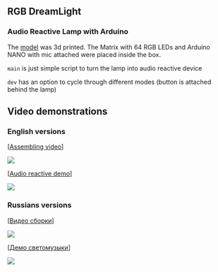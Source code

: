 ## RGB DreamLight

### Audio Reactive Lamp with Arduino

The [model](https://www.thingiverse.com/thing:3237680) was 3d printed. The Matrix with 64 RGB LEDs and Arduino NANO with mic attached were placed inside the box.

`main` is just simple script to turn the lamp into audio reactive device

`dev` has an option to cycle through different modes (button is attached behind the lamp)

## Video demonstrations

### English versions

[[Assembling video](https://www.youtube.com/watch?v=6XdBONpMETo)]

[![](https://img.youtube.com/vi/6XdBONpMETo/0.jpg)](https://youtu.be/6XdBONpMETo)

[[Audio reactive demo](https://www.youtube.com/watch?v=6XdBONpMETo)]

[![](https://img.youtube.com/vi/XVY46HBUuVw/0.jpg)](https://youtu.be/XVY46HBUuVw)

### Russians versions

[[Видео сборки](https://www.youtube.com/watch?v=DP94rpEzGJo)]

[![](https://img.youtube.com/vi/DP94rpEzGJo/0.jpg)](https://youtu.be/DP94rpEzGJo)

[[Демо светомузыки](https://www.youtube.com/watch?v=_7hqHuG4Iy4)]

[![](https://img.youtube.com/vi/_7hqHuG4Iy4/0.jpg)](https://youtu.be/_7hqHuG4Iy4)

